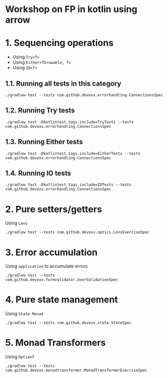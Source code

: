Workshop on FP in kotlin using arrow 
================

# 1. Sequencing operations
* Using `Try<T>`
* Using `Either<Throwable, T>`
* Using `IO<T>`

## 1.1. Running all tests in this category
```
./gradlew test --tests com.github.devoxx.errorhandling.ConnectionsSpec
```

## 1.2. Running Try tests
```
./gradlew test -Dkotlintest.tags.include=TryTests --tests com.github.devoxx.errorhandling.ConnectionsSpec
```

## 1.3. Running Either tests
```
./gradlew test -Dkotlintest.tags.include=EitherTests --tests com.github.devoxx.errorhandling.ConnectionsSpec
```

## 1.4. Running IO tests
```
./gradlew test -Dkotlintest.tags.include=IOTests --tests com.github.devoxx.errorhandling.ConnectionsSpec
```


# 2. Pure setters/getters
Using `Lens`

```
./gradlew test --tests com.github.devoxx.optics.LensExerciseSpec
```

# 3. Error accumulation
Using `applicative` to accumulate errors

```
./gradlew test --tests com.github.devoxx.formvalidator.UserValidationSpec
```

# 4. Pure state management
Using `State Monad`

```
./gradlew test --tests com.github.devoxx.state.StateSpec
```

# 5. Monad Transformers
Using `OptionT`

```
./gradlew test --tests com.github.devoxx.monadtransformer.MonadTransformerExerciseSpec
```
